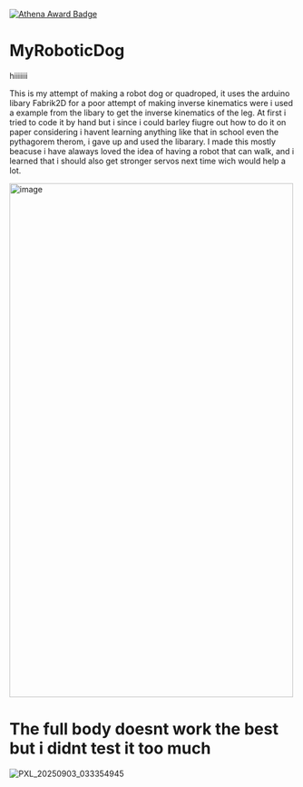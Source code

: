 [![Athena Award Badge](https://img.shields.io/endpoint?url=https%3A%2F%2Faward.athena.hackclub.com%2Fapi%2Fbadge)](https://award.athena.hackclub.com?utm_source=readme)
# MyRoboticDog

hiiiiiii

This is my attempt of making a robot dog or quadroped, it uses the arduino libary Fabrik2D for a poor attempt of making inverse kinematics were i used a example from the libary to get the inverse kinematics of the leg. At first i tried to code it by hand but i since i could barley fiugre out how to do it on paper considering i havent learning anything like that in school even the pythagorem therom, i gave up and used the libarary. I made this mostly beacuse i have alaways loved the idea of having a robot that can walk, and i learned that i should also get stronger servos next time wich would help a lot.


<img width="500" height="906" alt="image" src="https://github.com/user-attachments/assets/0a4ea921-14c2-4cb7-8f55-44d453dd9193" />

# The full body doesnt work the best but i didnt test it too much 
![PXL_20250903_033354945](https://github.com/user-attachments/assets/d264942d-dd11-4d42-82b9-6521ef8ced0f)

